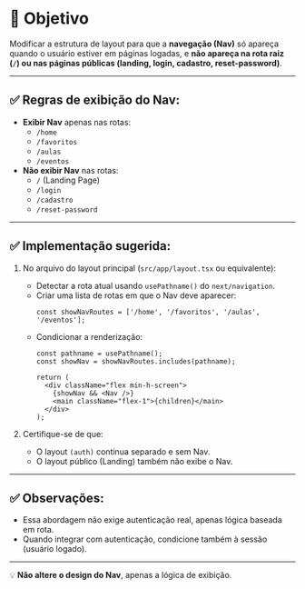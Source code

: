 # 🎯 Objetivo
Modificar a estrutura de layout para que a **navegação (Nav)** só apareça quando o usuário estiver em páginas logadas, e **não apareça na rota raiz (`/`) ou nas páginas públicas (landing, login, cadastro, reset-password)**.

---

## ✅ Regras de exibição do Nav:
- **Exibir Nav** apenas nas rotas:
  - `/home`
  - `/favoritos`
  - `/aulas`
  - `/eventos`
- **Não exibir Nav** nas rotas:
  - `/` (Landing Page)
  - `/login`
  - `/cadastro`
  - `/reset-password`

---

## ✅ Implementação sugerida:
1. No arquivo do layout principal (`src/app/layout.tsx` ou equivalente):
   - Detectar a rota atual usando `usePathname()` do `next/navigation`.
   - Criar uma lista de rotas em que o Nav deve aparecer:
     ```tsx
     const showNavRoutes = ['/home', '/favoritos', '/aulas', '/eventos'];
     ```
   - Condicionar a renderização:
     ```tsx
     const pathname = usePathname();
     const showNav = showNavRoutes.includes(pathname);

     return (
       <div className="flex min-h-screen">
         {showNav && <Nav />}
         <main className="flex-1">{children}</main>
       </div>
     );
     ```

2. Certifique-se de que:
   - O layout `(auth)` continua separado e sem Nav.
   - O layout público (Landing) também não exibe o Nav.

---

## ✅ Observações:
- Essa abordagem não exige autenticação real, apenas lógica baseada em rota.
- Quando integrar com autenticação, condicione também à sessão (usuário logado).

---

💡 **Não altere o design do Nav**, apenas a lógica de exibição.
